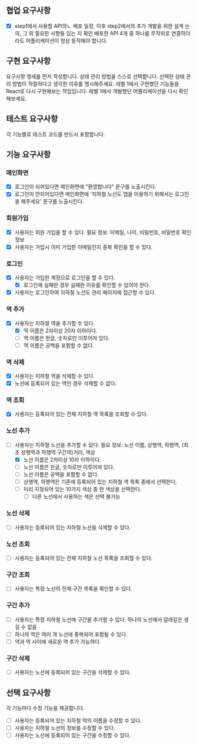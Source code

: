 ## 협업 요구사항

- [x] step1에서 사용할 API의ㄴ 배포 일정, 이후 step2에서의 추가 개발을 위한 설계 논의, 그 외 필요한 사항들 있는 지 확인
      배포한 API 4개 중 하나를 무작위로 연결하더라도 어플리케이션이 정상 동작해야 합니다.

## 구현 요구사항

요구사항 명세를 먼저 작성합니다.
상태 관리 방법을 스스로 선택합니다. 선택한 상태 관리 방법이 적절하다고 생각한 이유를 명시해주세요.
레벨 1에서 구현했던 기능들을 React로 다시 구현해보는 작업입니다. 레벨 1에서 개발했던 어플리케이션을 다시 확인해보세요.

## 테스트 요구사항

각 기능별로 테스트 코드를 반드시 포함합니다.

## 기능 요구사항

### 메인화면

- [x] 로그인이 되어있다면 메인화면에 "환영합니다" 문구를 노출시킨다.
- [x] 로그인이 안되어있다면 메인화면에 '지하철 노선도 앱을 이용하기 위해서는 로그인을 해주세요' 문구를 노출시킨다.

### 회원가입

- [x] 사용자는 회원 가입을 할 수 있다.
      필요 정보: 이메일, 나이, 비밀번호, 비밀번호 확인 정보
- [x] 사용자는 가입시 이미 가입한 이메일인지 중복 확인을 할 수 있다.

### 로그인

- [x] 사용자는 가입한 계정으로 로그인을 할 수 있다.
  - [x] 로그인에 실패한 경우 실패한 이유를 확인할 수 있어야 한다.
- [x] 사용자는 로그인하여 지하철 노선도 관리 페이지에 접근할 수 있다.

### 역 추가

- [x] 사용자는 지하철 역을 추가할 수 있다.
  - [x] 역 이름은 2자이상 20자 이하이다.
  - [ ] 역 이름은 한글, 숫자로만 이루어져 있다.
  - [ ] 역 이름은 공백을 포함할 수 없다.

### 역 삭제

- [x] 사용자는 지하철 역을 삭제할 수 있다.
- [x] 노선에 등록되어 있는 역인 경우 삭제할 수 없다.

### 역 조회

- [x] 사용자는 등록되어 있는 전체 지하철 역 목록을 조회할 수 있다.

### 노선 추가

- [ ] 사용자는 지하철 노선을 추가할 수 있다.
      필요 정보: 노선 이름, 상행역, 하행역, (최초 상행역과 하행역 구간의)거리, 색상
  - [x] 노선 이름은 2자이상 10자 이하이다.
  - [ ] 노선 이름은 한글, 숫자로만 이루어져 있다.
  - [ ] 노선 이름은 공백을 포함할 수 없다.
  - [ ] 상행역, 하행역은 기존에 등록되어 있는 지하철 역 목록 중에서 선택한다.
  - [ ] 미리 지정되어 있는 10가지 색상 중 한 색상을 선택한다.
    - [ ] 다른 노선에서 사용하는 색은 선택 불가능

### 노선 삭제

- [ ] 사용자는 등록되어 있는 지하철 노선을 삭제할 수 있다.

### 노선 조회

- [ ] 사용자는 등록되어 있는 전체 지하철 노선 목록을 조회할 수 있다.

### 구간 조회

- [ ] 사용자는 특정 노선의 전체 구간 목록을 확인할 수 있다.

### 구간 추가

- [ ] 사용자는 특정 지하철 노선에 구간을 추가할 수 있다.
      하나의 노선에서 갈래길은 생길 수 없음
- [ ] 하나의 역은 여러 개 노선에 중복되어 포함될 수 있다.
- [ ] 역과 역 사이에 새로운 역 추가 가능하다.

### 구간 삭제

- [ ] 사용자는 노선에 등록되어 있는 구간을 삭제할 수 있다.

## 선택 요구사항

각 기능마다 수정 기능을 제공합니다.

- [ ] 사용자는 등록되어 있는 지하철 역의 이름을 수정할 수 있다.
- [ ] 사용자는 지하철 노선의 정보를 수정할 수 있다.
- [ ] 사용자는 노선에 등록되어 있는 구간을 수정할 수 있다.
